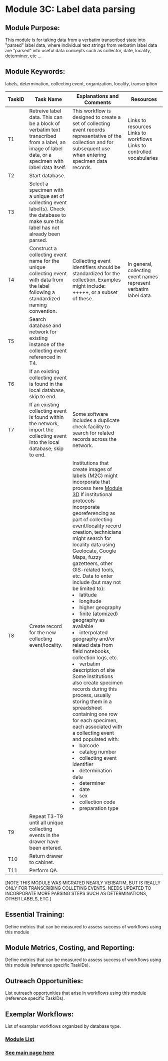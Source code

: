# Module 3C: Label data parsing

## Module Purpose: 
This module is for taking data from a verbatim transcribed state into "parsed" label data, where individual text strings from verbatim label data are "parsed" into useful data concepts such as collector, date, locality, determiner, etc ...

## Module Keywords: 
labels, determination, collecting event, organization, locality, transcription


| TaskID | Task Name | Explanations and Comments | Resources |
|--------|-----------|---------------------------|-----------|
|T1|Retreive label data. This can be a block of verbatim text transcribed from a label, an image of label data, or a specimen with label data itself.|This workflow is designed to create a set of collecting event records representative of the collection and for subsequent use when entering specimen data records.| Links to resources  Links to workflows  Links to controlled vocabularies|
|T2|Start database.|||
|T3|Select a specimen with a unique set of collecting event label(s). Check the database to make sure this label has not already been parsed.|||
|T4|Construct a collecting event name for the unique collecting event with data from the label following a standardized naming convention.|Collecting event identifiers should be standardized for the collection. Examples might include: <country code>+<state code>+<verbatim directions>+<collectorname>+<date>+<serial identifier>, or a subset of these.|In general, collecting event names represent verbatim label data.|
|T5|Search database and network for existing instance of the collecting event referenced in T4.|||
|T6|If an existing collecting event is found in the local database, skip to end.|||
|T7|If an existing collecting event is found within the network, import the collecting event into the local database; skip to end.|Some software includes a duplicate check facility to search for related records across the network.||
|T8|Create record for the new collecting event/locality.|Institutions that create images of labels (M2C) might incorporate that process here [Module 3D](https://github.com/EntCollNet/BugFlow/blob/master/modules/module_3/module_3D.md)  If institutional protocols incorporate georeferencing as part of collecting event/locality record creation, technicians might search for locality data using Geolocate, Google Maps, fuzzy gazetteers, other GIS-related tools, etc. Data to enter include (but may not be limited to):  <li>latitude</li><li>longitude</li><li>higher geography</li><li>finite (atomized) geography as available</li><li>interpolated geography and/or related data from field notebooks, collection logs, etc.</li><li>verbatim description of site</li>  Some institutions also create specimen records during this process, usually storing them in a spreadsheet containing one row for each specimen, each associated with a collecting event and populated with:  <li>barcode</li><li>catalog number</li><li>collecting event identifier</li><li>determination data</li><li>determiner</li><li>date</li><li>sex</li><li>collection code</li><li>preparation type</li>||
|T9|Repeat T3-T9 until all unique collecting events in the drawer have been entered.|||
|T10|Return drawer to cabinet.|||
|T11|Perform QA.|||

[NOTE THIS MODULE WAS MIGRATED NEARLY VERBATIM, BUT IS REALLY ONLY FOR TRANSCRIBING COLLETING EVENTS. NEEDS UPDATED TO INCORPORATE MORE PARSING STEPS SUCH AS DETERMINATIONS, OTHER LABELS, ETC.]

## Essential Training: 
Define metrics that can be measured to assess success of workflows using this module

## Module Metrics, Costing, and Reporting: 
Define metrics that can be measured to assess success of workflows using this module (reference specific TaskIDs).

## Outreach Opportunities: 
List outreach opportunities that arise in workflows using this module (reference specific TaskIDs).

## Exemplar Workflows: 
List of examplar workflows organized by database type.

### [Module List](https://entcollnet.github.io/BugFlow/modules/)
### [See main page here](https://entcollnet.github.io/BugFlow/)
